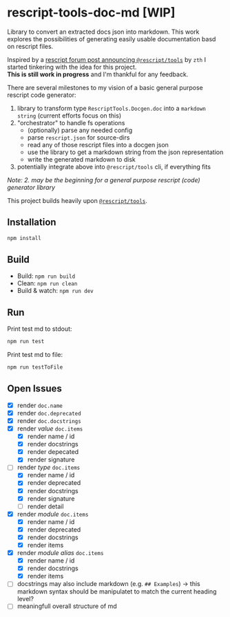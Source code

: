 # rescript-tools-doc-md [WIP]

Library to convert an extracted docs json into markdown. This work explores the possibilities of generating easily usable documentation basd on rescript files.

Inspired by a [rescript forum post announcing `@rescript/tools`](https://forum.rescript-lang.org/t/ann-rescript-language-server-and-rescript-tools-released/4819?u=woeps) by `zth` I started tinkering with the idea for this project.  
**This is still work in progress** and I'm thankful for any feedback.

There are several milestones to my vision of a basic general purpose rescript code generator:

1. library to transform type `RescriptTools.Docgen.doc` into a `markdown string` (current efforts focus on this)
2. "orchestrator" to handle fs operations
   - (optionally) parse any needed config
   - parse `rescript.json` for source-dirs
   - read any of those rescript files into a docgen json
   - use the library to get a markdown string from the json representation
   - write the generated markdown to disk
3. potentially integrate above into `@rescript/tools` cli, if everything fits

_Note: 2. may be the beginning for a general purpose rescript (code) generator library_

This project builds heavily upon [`@rescript/tools`](https://github.com/rescript-lang/rescript-vscode/tree/master/tools).

## Installation

```sh
npm install
```

## Build

- Build: `npm run build`
- Clean: `npm run clean`
- Build & watch: `npm run dev`

## Run

Print test md to stdout:

```sh
npm run test
```

Print test md to file:

```sh
npm run testToFile
```

## Open Issues

- [x] render `doc.name`
- [x] render `doc.deprecated`
- [x] render `doc.docstrings`
- [x] render _value_ `doc.items`
  - [x] render name / id
  - [x] render docstrings
  - [x] render depecated
  - [x] render signature
- [ ] render _type_ `doc.items`
  - [x] render name / id
  - [x] render deprecated
  - [x] render docstrings
  - [x] render signature
  - [ ] render detail
- [x] render _module_ `doc.items`
  - [x] render name / id
  - [x] render deprecated
  - [x] render docstrings
  - [x] render items
- [x] render _module alias_ `doc.items`
  - [x] render name / id
  - [x] render docstrings
  - [x] render items
- [ ] docstrings may also include markdown (e.g. `## Examples`) -> this markdown syntax should be manipulatet to match the current heading level?
- [ ] meaningfull overall structure of md
